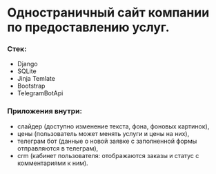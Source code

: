 # Одностраничный сайт компании по предоставлению услуг.
### Стек: 
- Django
- SQLite
- Jinja Temlate
- Bootstrap
- TelegramBotApi
### Приложения внутри: 
  - слайдер (доступно изменение текста, фона, фоновых картинок), 
  - цены (пользователь может менять услуги и цены на них), 
  - телеграм бот (данные о новой заявке с заполненной формы отправляются в телеграм),
  - crm (кабинет пользователя: отображаются заказы и статус с комментариями к ним). 
